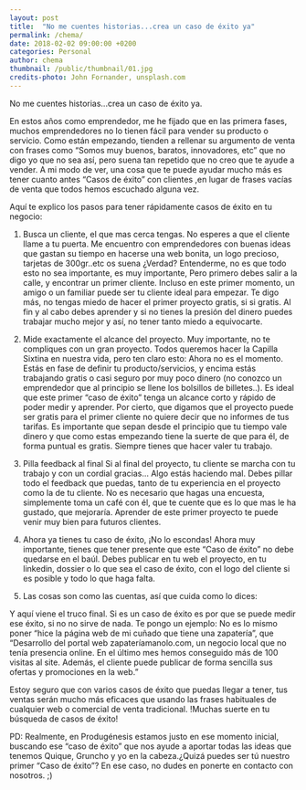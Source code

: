 ```yaml
---
layout: post
title:  "No me cuentes historias...crea un caso de éxito ya"
permalink: /chema/
date: 2018-02-02 09:00:00 +0200
categories: Personal
author: chema
thumbnail: /public/thumbnail/01.jpg
credits-photo: John Fornander, unsplash.com
---
```

No me cuentes historias...crea un caso de éxito ya.

En estos años como emprendedor, me he fijado que en las primera fases, muchos emprendedores no lo tienen fácil para vender su producto o servicio. Como están empezando, tienden a rellenar su argumento de venta con frases como “Somos muy buenos, baratos, innovadores, etc” que no digo yo que no sea así, pero suena tan repetido que no creo que te ayude a vender. A mi modo de ver, una cosa que te puede ayudar mucho más es tener cuanto antes “Casos de éxito” con clientes ,en lugar de frases vacías de venta que todos hemos escuchado alguna vez. 

Aquí te explico los pasos para tener rápidamente casos de éxito en tu negocio:


1. Busca un cliente, el que mas cerca tengas. 
No esperes a que el cliente llame a tu puerta. Me encuentro con emprendedores con buenas ideas que gastan su tiempo en hacerse una web bonita, un logo precioso, tarjetas de 300gr..etc os suena ¿Verdad? Entenderme, no es que todo esto no sea importante, es muy importante, Pero primero debes salir a la calle, y encontrar un primer cliente. Incluso en este  primer momento, un amigo o un familiar puede ser tu cliente ideal para empezar. Te digo más, no tengas miedo de hacer el primer proyecto gratis, si si gratis. Al fin y al cabo debes aprender y si no tienes la presión del dinero puedes trabajar mucho mejor y así, no tener tanto miedo a equivocarte. 

2. Mide exactamente el alcance del proyecto.
Muy importante, no te compliques con un gran proyecto.  Todos queremos hacer la Capilla Sixtina en nuestra vida, pero ten claro esto: Ahora no es el momento. Estás en fase de definir tu producto/servicios, y encima estás trabajando gratis o casi seguro por muy poco dinero (no conozco un emprendedor que al principio se llene los bolsillos de billetes..). Es ideal que este primer “caso de éxito” tenga un alcance corto y rápido de poder medir y aprender.  Por cierto, que digamos que el proyecto puede ser gratis para el primer cliente no quiere decir que no informes de tus tarifas. Es importante que sepan desde el principio que tu tiempo vale dinero y que como estas empezando tiene la suerte de que para él, de forma puntual es gratis.  Siempre tienes que hacer valer tu trabajo.

3. Pilla feedback al final
Si al final del proyecto, tu cliente se marcha con tu trabajo y con un cordial gracias… Algo estás haciendo mal. Debes pillar todo el feedback que puedas, tanto de tu experiencia en el proyecto como la de tu cliente. No es necesario que hagas una encuesta, simplemente toma un café con él, que te cuente que es lo que mas le ha gustado, que mejoraría. Aprender de este primer proyecto te puede venir muy bien para futuros clientes.

4. Ahora ya tienes tu caso de éxito, ¡No lo escondas!
Ahora muy importante, tienes que tener presente que este “Caso de éxito” no debe quedarse en el baúl.  Debes publicar en tu web el proyecto, en tu  linkedin, dossier o lo que sea el caso de éxito, con el logo del cliente si es posible y todo lo que haga falta.


5. Las cosas son como las cuentas, así que cuida como lo dices:

Y aquí viene el truco final. Si es un caso de éxito es por que se puede medir ese éxito, si no no sirve de nada. Te pongo un ejemplo: No es lo mismo poner “hice la página web de mi cuñado que tiene una zapatería”, que “Desarrollo del portal web zapateríamanolo.com, un negocio local que no tenía presencia online. En el último mes hemos conseguido más de 100 visitas al site. Además, el cliente puede publicar de forma sencilla sus ofertas y promociones en la web.”

Estoy seguro que con varios casos de éxito que puedas llegar a tener, tus ventas serán mucho más eficaces que usando las frases habituales de cualquier web o comercial de venta tradicional. !Muchas suerte en tu búsqueda de casos de éxito!


PD: Realmente, en Produgénesis estamos justo en ese momento inicial, buscando ese “caso de éxito” que nos ayude a aportar todas las ideas que tenemos Quique, Gruncho y yo en la cabeza.¿Quizá puedes ser tú nuestro primer “Caso de éxito”? En ese caso, no dudes en ponerte en contacto con nosotros. ;)



